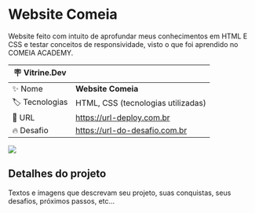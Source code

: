 # Website Comeia

Website feito com intuito de aprofundar meus conhecimentos em HTML E CSS e testar conceitos de responsividade, visto o que foi aprendido no COMEIA ACADEMY.

| :placard: Vitrine.Dev |     |
| -------------  | --- |
| :sparkles: Nome        | **Website Comeia**
| :label: Tecnologias | HTML, CSS (tecnologias utilizadas)
| :rocket: URL         | https://url-deploy.com.br
| :fire: Desafio     | https://url-do-desafio.com.br

<!-- Inserir imagem com a #vitrinedev ao final do link -->
![](https://via.placeholder.com/1200x500.png?text=imagem+lindona+do+meu+projeto#vitrinedev)

## Detalhes do projeto

Textos e imagens que descrevam seu projeto, suas conquistas, seus desafios, próximos passos, etc...
